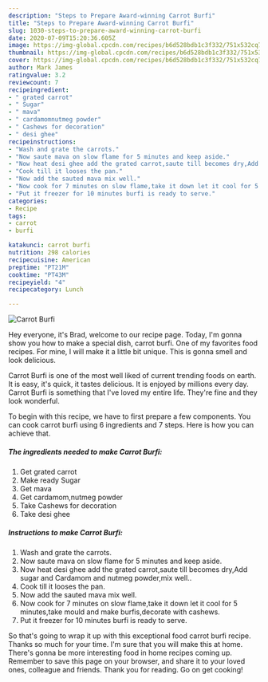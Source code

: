 ```yaml
---
description: "Steps to Prepare Award-winning Carrot Burfi"
title: "Steps to Prepare Award-winning Carrot Burfi"
slug: 1030-steps-to-prepare-award-winning-carrot-burfi
date: 2020-07-09T15:20:36.605Z
image: https://img-global.cpcdn.com/recipes/b6d528bdb1c3f332/751x532cq70/carrot-burfi-recipe-main-photo.jpg
thumbnail: https://img-global.cpcdn.com/recipes/b6d528bdb1c3f332/751x532cq70/carrot-burfi-recipe-main-photo.jpg
cover: https://img-global.cpcdn.com/recipes/b6d528bdb1c3f332/751x532cq70/carrot-burfi-recipe-main-photo.jpg
author: Mark James
ratingvalue: 3.2
reviewcount: 7
recipeingredient:
- " grated carrot"
- " Sugar"
- " mava"
- " cardamomnutmeg powder"
- " Cashews for decoration"
- " desi ghee"
recipeinstructions:
- "Wash and grate the carrots."
- "Now saute mava on slow flame for 5 minutes and keep aside."
- "Now heat desi ghee add the grated carrot,saute till becomes dry,Add sugar and Cardamom and nutmeg powder,mix well.."
- "Cook till it looses the pan."
- "Now add the sauted mava mix well."
- "Now cook for 7 minutes on slow flame,take it down let it cool for 5 minutes,take mould and make burfis,decorate with cashews."
- "Put it freezer for 10 minutes burfi is ready to serve."
categories:
- Recipe
tags:
- carrot
- burfi

katakunci: carrot burfi 
nutrition: 298 calories
recipecuisine: American
preptime: "PT21M"
cooktime: "PT43M"
recipeyield: "4"
recipecategory: Lunch

---
```



![Carrot Burfi](https://img-global.cpcdn.com/recipes/b6d528bdb1c3f332/751x532cq70/carrot-burfi-recipe-main-photo.jpg)

Hey everyone, it's Brad, welcome to our recipe page. Today, I'm gonna show you how to make a special dish, carrot burfi. One of my favorites food recipes. For mine, I will make it a little bit unique. This is gonna smell and look delicious.

Carrot Burfi is one of the most well liked of current trending foods on earth. It is easy, it's quick, it tastes delicious. It is enjoyed by millions every day. Carrot Burfi is something that I've loved my entire life. They're fine and they look wonderful.




To begin with this recipe, we have to first prepare a few components. You can cook carrot burfi using 6 ingredients and 7 steps. Here is how you can achieve that.

<!--inarticleads1-->

##### The ingredients needed to make Carrot Burfi:

1. Get  grated carrot
1. Make ready  Sugar
1. Get  mava
1. Get  cardamom,nutmeg powder
1. Take  Cashews for decoration
1. Take  desi ghee




<!--inarticleads2-->

##### Instructions to make Carrot Burfi:

1. Wash and grate the carrots.
1. Now saute mava on slow flame for 5 minutes and keep aside.
1. Now heat desi ghee add the grated carrot,saute till becomes dry,Add sugar and Cardamom and nutmeg powder,mix well..
1. Cook till it looses the pan.
1. Now add the sauted mava mix well.
1. Now cook for 7 minutes on slow flame,take it down let it cool for 5 minutes,take mould and make burfis,decorate with cashews.
1. Put it freezer for 10 minutes burfi is ready to serve.




So that's going to wrap it up with this exceptional food carrot burfi recipe. Thanks so much for your time. I'm sure that you will make this at home. There's gonna be more interesting food in home recipes coming up. Remember to save this page on your browser, and share it to your loved ones, colleague and friends. Thank you for reading. Go on get cooking!
